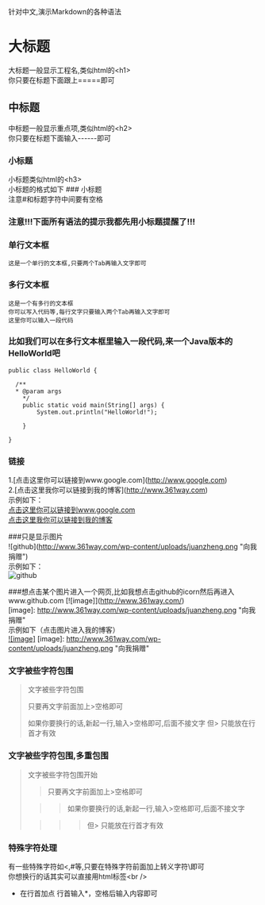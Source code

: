 针对中文,演示Markdown的各种语法
  
大标题
===================================
  大标题一般显示工程名,类似html的\<h1\><br />
  你只要在标题下面跟上=====即可

  
中标题
-----------------------------------
  中标题一般显示重点项,类似html的\<h2\><br />
  你只要在标题下面输入------即可
  
### 小标题
  小标题类似html的\<h3\><br />
  小标题的格式如下 ### 小标题<br />
  注意#和标题字符中间要有空格

### 注意!!!下面所有语法的提示我都先用小标题提醒了!!! 

### 单行文本框
    这是一个单行的文本框,只要两个Tab再输入文字即可
        
### 多行文本框  
    这是一个有多行的文本框
    你可以写入代码等,每行文字只要输入两个Tab再输入文字即可
    这里你可以输入一段代码

### 比如我们可以在多行文本框里输入一段代码,来一个Java版本的HelloWorld吧
    public class HelloWorld {

      /**
      * @param args
	    */
	    public static void main(String[] args) {
		    System.out.println("HelloWorld!");

	    }

    }
### 链接
1.\[点击这里你可以链接到www.google.com\](http://www.google.com)<br />
2.\[点击这里我你可以链接到我的博客\](http://www.361way.com)<br />
示例如下：<br />
[点击这里你可以链接到www.google.com](http://www.google.com)<br />
[点击这里我你可以链接到我的博客](http://www.361way.com)<br />

###只是显示图片<br />
\!\[github\](http://www.361way.com/wp-content/uploads/juanzheng.png "向我捐赠")<br />
示例如下：<br />
![github](http://www.361way.com/wp-content/uploads/juanzheng.png "向我捐赠")<br />

###想点击某个图片进入一个网页,比如我想点击github的icorn然后再进入www.github.com
\[\!\[image\]\](http://www.361way.com/)<br />
\[image\]: http://www.361way.com/wp-content/uploads/juanzheng.png "向我捐赠"
<br />
示例如下（点击图片进入我的博客）<br />
[![image]](http://www.361way.com/)
[image]: http://www.361way.com/wp-content/uploads/juanzheng.png "向我捐赠"

### 文字被些字符包围
> 文字被些字符包围
>
> 只要再文字前面加上>空格即可
>
> 如果你要换行的话,新起一行,输入>空格即可,后面不接文字
> 但> 只能放在行首才有效

### 文字被些字符包围,多重包围
> 文字被些字符包围开始
>
> > 只要再文字前面加上>空格即可
>
>  > > 如果你要换行的话,新起一行,输入>空格即可,后面不接文字
>
> > > > 但> 只能放在行首才有效

### 特殊字符处理
有一些特殊字符如<,#等,只要在特殊字符前面加上转义字符\即可<br />
你想换行的话其实可以直接用html标签\<br /\>

* 在行首加点
行首输入*，空格后输入内容即可
    
